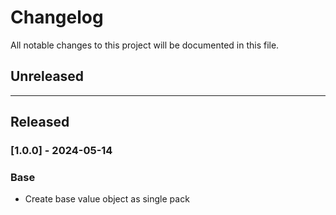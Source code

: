 # Changelog

All notable changes to this project will be documented in this file.

## Unreleased

---

## Released

### [1.0.0] - 2024-05-14

### Base

- Create base value object as single pack
